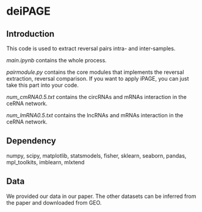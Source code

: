 # deiPAGE
## Introduction
This code is used to extract reversal pairs intra- and inter-samples.

*main.ipynb* contains the whole process.

*pairmodule.py* contains the core modules that implements the reversal extraction, reversal comparison. If you want to apply iPAGE, you can just take this part into your code.

*num_cmRNA0.5.txt* contains the circRNAs and mRNAs interaction in the ceRNA network.

*num_lmRNA0.5.txt* contains the lncRNAs and mRNAs interaction in the ceRNA network.


## Dependency
numpy, scipy, matplotlib, statsmodels, fisher, sklearn, seaborn, pandas, mpl_toolkits, imblearn, mlxtend

## Data
We provided our data in our paper. The other datasets can be inferred from the paper and downloaded from GEO.
